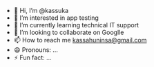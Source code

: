 - 👋 Hi, I’m @kassuka
- 👀 I’m interested in app testing 
- 🌱 I’m currently learning technical IT support
- 💞️ I’m looking to collaborate on Googlle
- 📫 How to reach me kassahuninsa@gmail.com
- 😄 Pronouns: ...
- ⚡ Fun fact: ...

<!---
kassuka/kassuka is a ✨ special ✨ repository because its `README.md` (this file) appears on your GitHub profile.
You can click the Preview link to take a look at your changes.
--->
